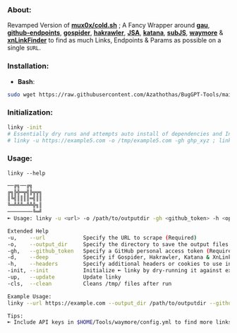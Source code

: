 ### About:
Revamped Version of [**mux0x/cold.sh**](https://github.com/mux0x/cold.sh) ; A Fancy Wrapper around [**gau**](https://github.com/lc/gau), [**github-endpoints**](https://github.com/gwen001/github-search/blob/master/github-endpoints.py), [**gospider**](https://github.com/jaeles-project/gospider), [**hakrawler**](https://github.com/hakluke/hakrawler), [**JSA**](https://github.com/w9w/JSA), [**katana**](https://github.com/projectdiscovery/katana), [**subJS**](https://github.com/lc/subjs), [**waymore**](https://github.com/xnl-h4ck3r/waymore) & [**xnLinkFinder**](https://github.com/xnl-h4ck3r/xnLinkFinder) to find as much Links, Endpoints & Params as possible on a single `$URL`.

### **Installation**:
 - **Bash**: 
```bash
sudo wget https://raw.githubusercontent.com/Azathothas/BugGPT-Tools/main/linky/linky.sh -O /usr/local/bin/linky && sudo chmod +xwr /usr/local/bin/linky && linky --help
``` 
### Initialization:
```bash
linky -init
# Essentially dry runs and attempts auto install of dependencies and Initialize upon first & second run:
# linky -u https://example5.com -o /tmp/example5.com -gh ghp_xyz ; linky -u https://example5.com -o /tmp/example.com -gh ghp_xyz
```

### Usage:
`linky --help`
```bash
──╔╗──╔╗
╔╗╠╬═╦╣╠╦╦╗
║╚╣║║║║═╣║║
╚═╩╩╩═╩╩╬╗║
────────╚═╝
➼ Usage: linky -u <url> -o /path/to/outputdir -gh <github_token> -h <optional Headers>

Extended Help
-u,    --url            Specify the URL to scrape (Required)
-o,    --output_dir     Specify the directory to save the output files (Required)
-gh,   --github_token   Specify a GitHub personal access token (Required if you want to fetch from github)
-d,    --deep           Specify if Gospider, Hakrawler, Katana & XnLinkfinder should run with depth 5. (Super Slow)
-h,    --headers        Specify additional headers or cookies to use in the HTTP request (optional)
-init, --init           Initialize ➼ linky by dry-running it against example5.com (Only run on a fresh Install)
-up,   --update         Update linky
-cls,  --clean          Cleans /tmp/ files after run

Example Usage: 
linky --url https://example.com --output_dir /path/to/outputdir --github_token ghp_xyz --headers "Authorization: Bearer token; Cookie: cookie_value"

Tips: 
➼ Include API keys in $HOME/Tools/waymore/config.yml to find more links
```
